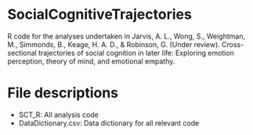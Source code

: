 # SocialCognitiveTrajectories

R code for the analyses undertaken in Jarvis, A. L., Wong, S., Weightman, M., Simmonds, B., Keage, H. A. D., & Robinson, G. (Under review). Cross-sectional trajectories of social cognition in later life: Exploring emotion perception, theory of mind, and emotional empathy. 

# File descriptions
* SCT_R: All  analysis code
* DataDictionary.csv: Data dictionary for all relevant code
